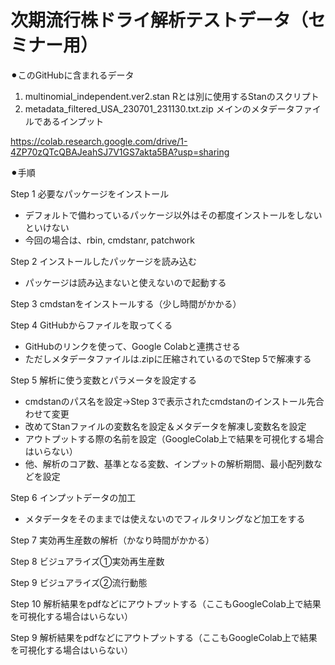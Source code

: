# 次期流行株ドライ解析テストデータ（セミナー用）
⚫︎このGitHubに含まれるデータ
1. multinomial_independent.ver2.stan
   Rとは別に使用するStanのスクリプト
2. metadata_filtered_USA_230701_231130.txt.zip
   メインのメタデータファイルであるインプット

https://colab.research.google.com/drive/1-4ZP70zQTcQBAJeahSJ7V1GS7akta5BA?usp=sharing

⚫︎手順

Step 1 必要なパッケージをインストール
- デフォルトで備わっているパッケージ以外はその都度インストールをしないといけない
- 今回の場合は、rbin, cmdstanr, patchwork

Step 2 インストールしたパッケージを読み込む
- パッケージは読み込まないと使えないので起動する

Step 3 cmdstanをインストールする（少し時間がかかる）

Step 4 GitHubからファイルを取ってくる
- GitHubのリンクを使って、Google Colabと連携させる
- ただしメタデータファイルは.zipに圧縮されているのでStep 5で解凍する

Step 5 解析に使う変数とパラメータを設定する
- cmdstanのパス名を設定→Step 3で表示されたcmdstanのインストール先合わせて変更
- 改めてStanファイルの変数名を設定＆メタデータを解凍し変数名を設定
- アウトプットする際の名前を設定（GoogleColab上で結果を可視化する場合はいらない）
- 他、解析のコア数、基準となる変数、インプットの解析期間、最小配列数などを設定

Step 6 インプットデータの加工
- メタデータをそのままでは使えないのでフィルタリングなど加工をする

Step 7 実効再生産数の解析（かなり時間がかかる）

Step 8 ビジュアライズ①実効再生産数

Step 9 ビジュアライズ②流行動態

Step 10 解析結果をpdfなどにアウトプットする（ここもGoogleColab上で結果を可視化する場合はいらない）

Step 9 解析結果をpdfなどにアウトプットする（ここもGoogleColab上で結果を可視化する場合はいらない）
  
